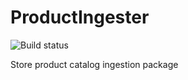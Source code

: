 # ProductIngester
![Build status](https://travis-ci.org/jessejohnston/ProductIngester.svg?branch=develop)

Store product catalog ingestion package


 
